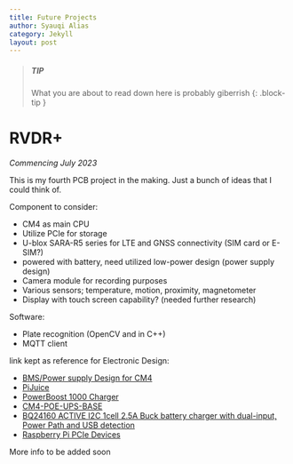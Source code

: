 ```yaml
---
title: Future Projects
author: Syauqi Alias
category: Jekyll
layout: post
---
```


> ##### TIP
>
> What you are about to read down here is probably giberrish 
{: .block-tip }

# RVDR+ 
*Commencing July 2023*

This is my fourth PCB project in the making. Just a bunch of ideas that I could think of. 

Component to consider: 

- CM4 as main CPU
- Utilize PCIe for storage
- U-blox SARA-R5 series for LTE and GNSS connectivity (SIM card or E-SIM?)
- powered with battery, need utilized low-power design (power supply design) 
- Camera module for recording purposes
- Various sensors; temperature, motion, proximity, magnetometer
- Display with touch screen capability? (needed further research)

Software:
- Plate recognition (OpenCV and in C++)
- MQTT client 

link kept as reference for Electronic Design: 
- [BMS/Power supply Design for CM4 ](https://forum.core-electronics.com.au/t/bms-power-supply-design-for-safely-powering-cm4-from-battery/9931/4)
- [PiJuice](https://github.com/PiSupply/PiJuice/tree/master)
- [PowerBoost 1000 Charger](https://www.adafruit.com/product/2465)
- [CM4-POE-UPS-BASE](https://www.waveshare.com/wiki/CM4-POE-UPS-BASE)
- [BQ24160
ACTIVE
I2C 1cell 2.5A Buck battery charger with dual-input, Power Path and USB detection](https://www.ti.com/product/BQ24160#tech-docs)
- [Raspberry Pi PCIe Devices](https://pipci.jeffgeerling.com/)

More info to be added soon